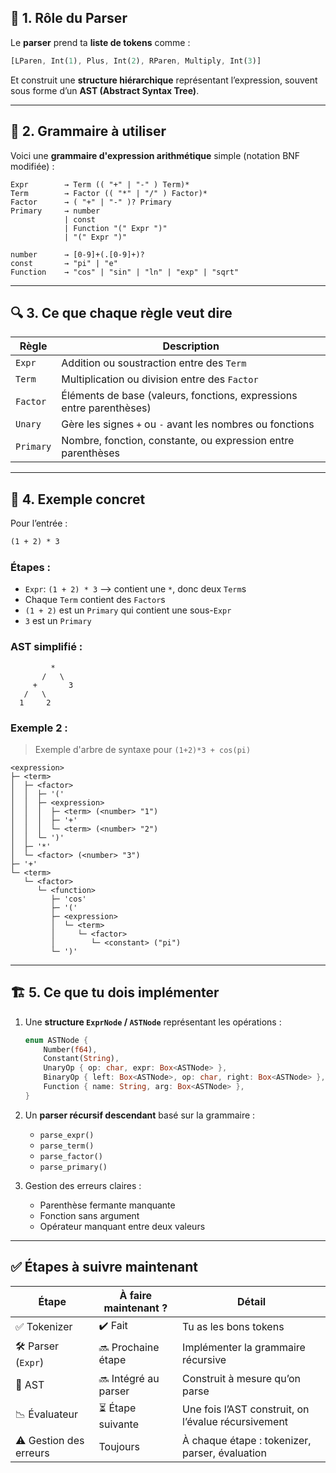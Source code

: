 ## 📘 1. Rôle du Parser

Le **parser** prend ta **liste de tokens** comme :

```rust
[LParen, Int(1), Plus, Int(2), RParen, Multiply, Int(3)]
```

Et construit une **structure hiérarchique** représentant l’expression, souvent sous forme d’un **AST (Abstract Syntax Tree)**.

---

## 🧠 2. Grammaire à utiliser

Voici une **grammaire d'expression arithmétique** simple (notation BNF modifiée) :

```bnf
Expr        → Term (( "+" | "-" ) Term)*
Term        → Factor (( "*" | "/" ) Factor)*
Factor      → ( "+" | "-" )? Primary
Primary     → number
            | const
            | Function "(" Expr ")"
            | "(" Expr ")"

number      → [0-9]+(.[0-9]+)?
const       → "pi" | "e"
Function    → "cos" | "sin" | "ln" | "exp" | "sqrt"

```

---

## 🔍 3. Ce que chaque règle veut dire

| **Règle** | **Description**                                                      |
| --------- | -------------------------------------------------------------------- |
| `Expr`    | Addition ou soustraction entre des `Term`                            |
| `Term`    | Multiplication ou division entre des `Factor`                        |
| `Factor`  | Éléments de base (valeurs, fonctions, expressions entre parenthèses) |
| `Unary`   | Gère les signes `+` ou `-` avant les nombres ou fonctions            |
| `Primary` | Nombre, fonction, constante, ou expression entre parenthèses         |

---

## 🧩 4. Exemple concret

Pour l’entrée :

```txt
(1 + 2) * 3
```

### Étapes :

-   `Expr`: `(1 + 2) * 3` ⟶ contient une `*`, donc deux `Term`s
-   Chaque `Term` contient des `Factor`s
-   `(1 + 2)` est un `Primary` qui contient une sous-`Expr`
-   `3` est un `Primary`

### AST simplifié :

```
         *
       /   \
     +       3
   /   \
  1     2
```

### Exemple 2 :

> Exemple d'arbre de syntaxe pour `(1+2)*3 + cos(pi)`

```bnf
<expression>
├─ <term>
│  ├─ <factor>
│  │  ├─ '('
│  │  ├─ <expression>
│  │  │  ├─ <term> (<number> "1")
│  │  │  ├─ '+'
│  │  │  └─ <term> (<number> "2")
│  │  └─ ')'
│  ├─ '*'
│  └─ <factor> (<number> "3")
├─ '+'
└─ <term>
   └─ <factor>
      └─ <function>
         ├─ 'cos'
         ├─ '('
         ├─ <expression>
         │  └─ <term>
         │     └─ <factor>
         │        └─ <constant> ("pi")
         └─ ')'

```

---

## 🏗️ 5. Ce que tu dois implémenter

1. Une **structure `ExprNode` / `ASTNode`** représentant les opérations :

    ```rust
    enum ASTNode {
        Number(f64),
        Constant(String),
        UnaryOp { op: char, expr: Box<ASTNode> },
        BinaryOp { left: Box<ASTNode>, op: char, right: Box<ASTNode> },
        Function { name: String, arg: Box<ASTNode> },
    }
    ```

2. Un **parser récursif descendant** basé sur la grammaire :

    - `parse_expr()`
    - `parse_term()`
    - `parse_factor()`
    - `parse_primary()`

3. Gestion des erreurs claires :

    - Parenthèse fermante manquante
    - Fonction sans argument
    - Opérateur manquant entre deux valeurs

---

## ✅ Étapes à suivre maintenant

| Étape                  | À faire maintenant ? | Détail                                              |
| ---------------------- | -------------------- | --------------------------------------------------- |
| ✅ Tokenizer           | ✔️ Fait              | Tu as les bons tokens                               |
| 🛠️ Parser (`Expr`)     | 🔜 Prochaine étape   | Implémenter la grammaire récursive                  |
| 🔁 AST                 | 🔜 Intégré au parser | Construit à mesure qu’on parse                      |
| 📉 Évaluateur          | ⏳ Étape suivante    | Une fois l’AST construit, on l’évalue récursivement |
| ⚠️ Gestion des erreurs | Toujours             | À chaque étape : tokenizer, parser, évaluation      |
